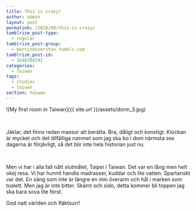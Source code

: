 ```yaml
---
title: This is crazy!
author: admin
layout: post
permalink: /2010/08/this-is-crazy/
tumblrize_post-type:
  - regular
tumblrize_post-group:
  - martindoversten.tumblr.com
tumblrize_post-id:
  - 1646704191
categories:
  - Taiwan
tags:
  - studies
  - taiwan
section: taiwan
---
```

![My first room in Taiwan]({{ site.url }}/assets/dorm_3.jpg)

<br class="spacer_" />

Jäklar, det finns redan massor att berätta. Bra, dåligt och konstigt. Klockan är mycket och det tillfälliga rummet som jag ska bo i dom närmsta sex dagarna är förjävligt, så det blir inte hela historian just nu.

<br class="spacer_" />

Men vi har i alla fall nått slutmålet, Taipei i Taiwan. Det var en lång men helt okej resa. Vi har hunnit handla madrasser, kuddar och lite vatten. Spartanskt var det. En säng som inte är längre en min överarm och hål i marken som toalett. Men jag är inte bitter. Skämt och sido, detta kommer bli toppen jag ska bara sova lite först.

God natt världen och fläktsurr!
